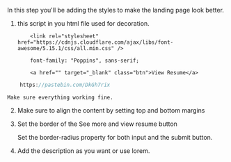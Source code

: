 In this step you'll be adding the styles to make the landing page look better. 

1. this script in you html file used for decoration. 

    ```font
        <link rel="stylesheet" href="https://cdnjs.cloudflare.com/ajax/libs/font-awesome/5.15.1/css/all.min.css" />
    ```
    ```custome font
        font-family: "Poppins", sans-serif;
    ```
    ```button
        <a href="" target="_blank" class="btn">View Resume</a>
    ```

``` go throgh this custom style sheet for style references
    https://pastebin.com/DkGh7rix
```

    Make sure everything working fine.

2. Make sure to align the content by setting top and bottom margins 

3. Set the border of the See more and view resume button 

    Set the border-radius property for both input and the submit button.

4. Add the description as you want or use lorem.



